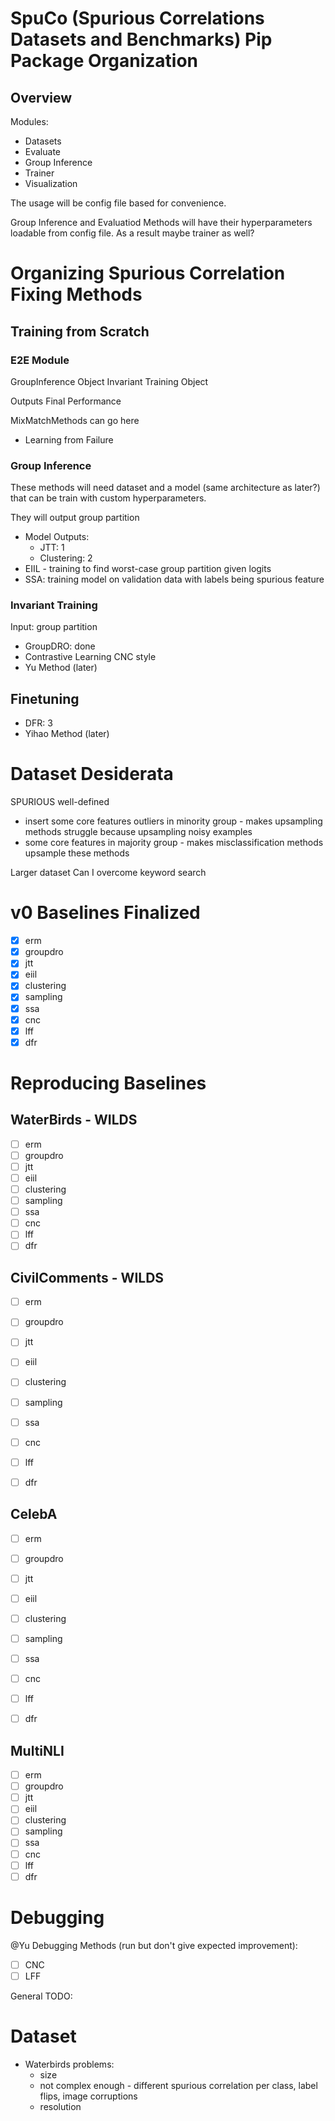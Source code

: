 # SpuCo (Spurious Correlations Datasets and Benchmarks) Pip Package Organization

## Overview 

Modules:
- Datasets
- Evaluate
- Group Inference
- Trainer
- Visualization

The usage will be config file based for convenience.

Group Inference and Evaluatiod Methods will have their hyperparameters loadable from config file. As a result maybe trainer as well?


# Organizing Spurious Correlation Fixing Methods

## Training from Scratch 

### E2E Module

GroupInference Object
Invariant Training Object

Outputs Final Performance

MixMatchMethods can go here

- Learning from Failure

### Group Inference

These methods will need dataset and a model (same architecture as later?) that can be train with custom hyperparameters. 

They will output group partition

- Model Outputs:
    - JTT: 1
    - Clustering: 2
- EIIL - training to find worst-case group partition given logits 
- SSA: training model on validation data with labels being spurious feature

### Invariant Training 

Input: group partition

- GroupDRO: done
- Contrastive Learning CNC style
- Yu Method (later)

## Finetuning

- DFR: 3
- Yihao Method (later)

# Dataset Desiderata

SPURIOUS well-defined

- insert some core features outliers in minority group - makes upsampling methods struggle because upsampling noisy examples
- some core features in majority group - makes misclassification methods upsample these methods 

Larger dataset
Can I overcome keyword search

# v0 Baselines Finalized

- [x] erm
- [x] groupdro 
- [x] jtt
- [x] eiil
- [x] clustering 
- [x] sampling
- [x] ssa
- [x] cnc 
- [x] lff
- [x] dfr

# Reproducing Baselines 

## WaterBirds - WILDS

- [ ] erm
- [ ] groupdro 
- [ ] jtt
- [ ] eiil
- [ ] clustering 
- [ ] sampling
- [ ] ssa
- [ ] cnc 
- [ ] lff
- [ ] dfr

## CivilComments - WILDS

- [ ] erm
- [ ] groupdro 
- [ ] jtt
- [ ] eiil
- [ ] clustering 
- [ ] sampling
- [ ] ssa
- [ ] cnc 
- [ ] lff
- [ ] dfr


## CelebA

- [ ] erm
- [ ] groupdro 
- [ ] jtt
- [ ] eiil
- [ ] clustering 
- [ ] sampling
- [ ] ssa
- [ ] cnc 
- [ ] lff
- [ ] dfr


## MultiNLI

- [ ] erm
- [ ] groupdro 
- [ ] jtt
- [ ] eiil
- [ ] clustering 
- [ ] sampling
- [ ] ssa
- [ ] cnc 
- [ ] lff
- [ ] dfr

# Debugging

@Yu
Debugging Methods (run but don't give expected improvement):
- [ ] CNC
- [ ] LFF

General TODO:

# Dataset

- Waterbirds problems:
    - size
    - not complex enough - different spurious correlation per class, label flips, image corruptions
    - resolution